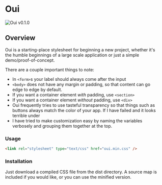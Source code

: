 # Oui
![Oui v0.1.0](https://img.shields.io/badge/oui-v0.1.0-df4465.svg)

## Overview
Oui is a starting-place stylesheet for beginning a new project, whether it's the
humble beginnings of a large scale application or just a simple demo/proof-of-concept.

There are a couple important things to note:

- In `<form>`s your label should always come after the input
- `<body>` does not have any margin or padding, so that content can go edge to
edge by default.
- If you want a container element *with* padding, use `<section>`
- If you want a container element *without* padding, use `<div>`
- Oui frequently tries to use tasteful transparency so that things such as buttons
always match the color of your app. If I have failed and it looks terrible under
- I have tried to make customization easy by naming the variables verbosely and
grouping them together at the top.

### Usage
```html
<link rel="stylesheet" type="text/css" href="oui.min.css" />
```

### Installation
Just download a compiled CSS file from the dist directory. A source map is included
if you would like, or you can use the minified version.
